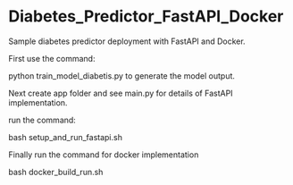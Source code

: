 # Diabetes_Predictor_FastAPI_Docker
Sample diabetes predictor deployment with FastAPI and Docker.

First use the command:

python train_model_diabetis.py to generate the model output.

Next create app folder and see main.py for details of FastAPI implementation.

run the command:

bash setup_and_run_fastapi.sh

Finally run the command for docker implementation

bash docker_build_run.sh
